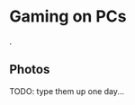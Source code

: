 # Gaming on PCs

.

## Photos&#x20;

TODO: type them up one day...

<figure><img src="../../../.gitbook/assets/CleanShot 2024-09-24 at 20.41.28.png" alt=""><figcaption></figcaption></figure>

<figure><img src="../../../.gitbook/assets/CleanShot 2024-09-24 at 20.41.54.png" alt=""><figcaption></figcaption></figure>
